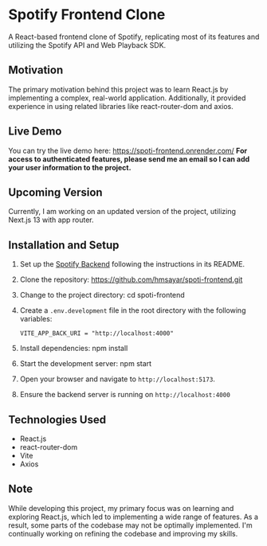# Spotify Frontend Clone

A React-based frontend clone of Spotify, replicating most of its features and utilizing the Spotify API and Web Playback SDK.

## Motivation

The primary motivation behind this project was to learn React.js by implementing a complex, real-world application. Additionally, it provided experience in using related libraries like react-router-dom and axios.

## Live Demo

You can try the live demo here: https://spoti-frontend.onrender.com/
**For access to authenticated features, please send me an email so I can add your user information to the project.**

## Upcoming Version

Currently, I am working on an updated version of the project, utilizing Next.js 13 with app router.


## Installation and Setup

1. Set up the [Spotify Backend](https://github.com/hmsayar/spoti-backend.git) following the instructions in its README.

2. Clone the repository: https://github.com/hmsayar/spoti-frontend.git

3. Change to the project directory: cd spoti-frontend

4. Create a `.env.development` file in the root directory with the following variables:

    ```plaintext
    VITE_APP_BACK_URI = "http://localhost:4000"

5. Install dependencies: npm install

6. Start the development server: npm start

7. Open your browser and navigate to `http://localhost:5173`.

8. Ensure the backend server is running on `http://localhost:4000`

## Technologies Used

- React.js
- react-router-dom
- Vite
- Axios


## Note

While developing this project, my primary focus was on learning and exploring React.js, which led to implementing a wide range of features. As a result, some parts of the codebase may not be optimally implemented. I'm continually working on refining the codebase and improving my skills.

